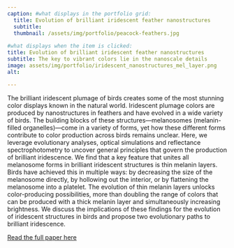 ```yaml
---
caption: #what displays in the portfolio grid:
  title: Evolution of brilliant iridescent feather nanostructures
  subtitle: 
  thumbnail: /assets/img/portfolio/peacock-feathers.jpg
  
#what displays when the item is clicked:
title: Evolution of brilliant iridescent feather nanostructures
subtitle: The key to vibrant colors lie in the nanoscale details
image: assets/img/portfolio/iridescent_nanostructures_mel_layer.png
alt:

---
```

The brilliant iridescent plumage of birds creates some of the most stunning color displays known in the natural world. Iridescent plumage colors are produced by nanostructures in feathers and have evolved in a wide variety of birds. The building blocks of these structures—melanosomes (melanin-filled organelles)—come in a variety of forms, yet how these different forms contribute to color production across birds remains unclear. Here, we leverage evolutionary analyses, optical simulations and reflectance spectrophotometry to uncover general principles that govern the production of brilliant iridescence. We find that a key feature that unites all melanosome forms in brilliant iridescent structures is thin melanin layers. Birds have achieved this in multiple ways: by decreasing the size of the melanosome directly, by hollowing out the interior, or by flattening the melanosome into a platelet. The evolution of thin melanin layers unlocks color-producing possibilities, more than doubling the range of colors that can be produced with a thick melanin layer and simultaneously increasing brightness. We discuss the implications of these findings for the evolution of iridescent structures in birds and propose two evolutionary paths to brilliant iridescence.

[Read the full paper here](https://www.biorxiv.org/content/10.1101/2021.05.31.446390v1.full)

